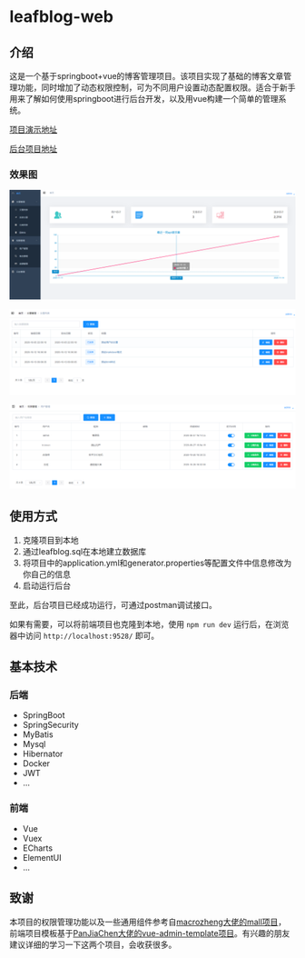 # leafblog-web
## 介绍

这是一个基于springboot+vue的博客管理项目。该项目实现了基础的博客文章管理功能，同时增加了动态权限控制，可为不同用户设置动态配置权限。适合于新手用来了解如何使用springboot进行后台开发，以及用vue构建一个简单的管理系统。

[项目演示地址](http://175.24.14.253/)

[后台项目地址](https://github.com/eziozhao/leafblog-end)

### 效果图

![home](/img/home.png)

![article](/img/articles.png)

![roles](/img/roles.png)

## 使用方式

1. 克隆项目到本地
2. 通过leafblog.sql在本地建立数据库
3. 将项目中的application.yml和generator.properties等配置文件中信息修改为你自己的信息
4. 启动运行后台

至此，后台项目已经成功运行，可通过postman调试接口。

如果有需要，可以将前端项目也克隆到本地，使用 `npm run dev` 运行后，在浏览器中访问 `http://localhost:9528/` 即可。

## 基本技术

### 后端
- SpringBoot
- SpringSecurity
- MyBatis
- Mysql
- Hibernator
- Docker
- JWT
- ...

### 前端
- Vue
- Vuex
- ECharts
- ElementUI
- ...

## 致谢

本项目的权限管理功能以及一些通用组件参考自[macrozheng大佬的mall项目](https://github.com/macrozheng/mall)，
前端项目模板基于[PanJiaChen大佬的vue-admin-template项目](https://github.com/PanJiaChen/vue-admin-template)。有兴趣的朋友建议详细的学习一下这两个项目，会收获很多。

